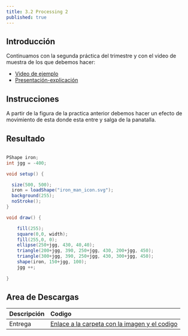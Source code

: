 ```yaml
---
title: 3.2 Processing 2
published: true
---
```


## Introducción

Continuamos con la segunda práctica del trimestre y con el video de muestra de los que debemos hacer:

* [Video de ejemplo](https://drive.google.com/file/d/1Dwl8yT34ZdeNwM2fKsGM7RKoerZpLn4Y/view)
* [Presentación-explicación](https://docs.google.com/presentation/d/1ujVJv77c0yl8c3EG2Z8Z4Jzfh2VNHiQ1XuCzLsl3d2o/edit?usp=drive_web&authuser=1)

## Instrucciones

A partir de la figura de la practica anterior debemos hacer un efecto de movimiento de esta donde esta entre y salga de la panatalla.

## Resultado

```java

PShape iron;
int jgg = -400;

void setup() {

  size(500, 500);
  iron = loadShape("iron_man_icon.svg");
  background(255);
  noStroke();
}

void draw() {

    fill(255);
    square(0,0, width);
    fill(255,0, 0);
    ellipse(250+jgg, 430, 40,40);
    triangle(200+jgg, 390, 250+jgg, 430, 200+jgg, 450);
    triangle(300+jgg, 390, 250+jgg, 430, 300+jgg, 450);
    shape(iron, 150+jgg, 100);
    jgg ++;
  
}

```

## Area de Descargas

|  Descripción   |     Codigo    |
|:---------------|:------------------|
| Entrega|[Enlace a la carpeta con la imagen y el codigo](https://drive.google.com/file/d/1e-ioFmA1nYZk13k-fZf1vQ46-G6X9rkE/view) |
